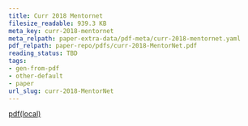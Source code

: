 ```yaml
---
title: Curr 2018 Mentornet
filesize_readable: 939.3 KB
meta_key: curr-2018-mentornet
meta_relpath: paper-extra-data/pdf-meta/curr-2018-mentornet.yaml
pdf_relpath: paper-repo/pdfs/curr-2018-MentorNet.pdf
reading_status: TBD
tags:
- gen-from-pdf
- other-default
- paper
url_slug: curr-2018-MentorNet
---
```


[pdf(local)](../../paper-repo/pdfs/curr-2018-MentorNet.pdf)
